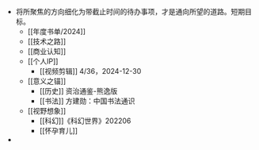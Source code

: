 - 将所聚焦的方向细化为带截止时间的待办事项，才是通向所望的道路。短期目标。
	- [[年度书单/2024]]
	- [[技术之路]]
	- [[商业认知]]
	- [[个人IP]]
		- [[视频剪辑]] 4/36，2024-12-30
	- [[意义之锚]]
		- [[历史]] 资治通鉴-熊逸版
		- [[书法]] 方建勋：中国书法通识
	- [[视野想象]]
		- [[科幻]]《科幻世界》202206
		- [[怀孕育儿]]
-
